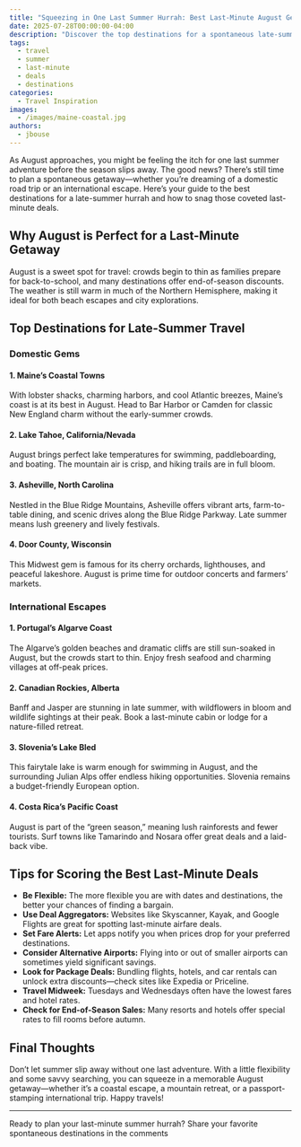 ```yaml
---
title: "Squeezing in One Last Summer Hurrah: Best Last-Minute August Getaways"
date: 2025-07-28T00:00:00-04:00
description: "Discover the top destinations for a spontaneous late-summer escape, plus tips for scoring the best last-minute travel deals in August."
tags: 
  - travel
  - summer
  - last-minute
  - deals
  - destinations
categories: 
  - Travel Inspiration
images:
  - /images/maine-coastal.jpg
authors: 
  - jbouse
---
```


As August approaches, you might be feeling the itch for one last summer adventure before the season slips away. The good news? There’s still time to plan a spontaneous getaway—whether you’re dreaming of a domestic road trip or an international escape. Here’s your guide to the best destinations for a late-summer hurrah and how to snag those coveted last-minute deals.

## Why August is Perfect for a Last-Minute Getaway

August is a sweet spot for travel: crowds begin to thin as families prepare for back-to-school, and many destinations offer end-of-season discounts. The weather is still warm in much of the Northern Hemisphere, making it ideal for both beach escapes and city explorations.

## Top Destinations for Late-Summer Travel

### Domestic Gems

#### 1. **Maine’s Coastal Towns**
With lobster shacks, charming harbors, and cool Atlantic breezes, Maine’s coast is at its best in August. Head to Bar Harbor or Camden for classic New England charm without the early-summer crowds.

#### 2. **Lake Tahoe, California/Nevada**
August brings perfect lake temperatures for swimming, paddleboarding, and boating. The mountain air is crisp, and hiking trails are in full bloom.

#### 3. **Asheville, North Carolina**
Nestled in the Blue Ridge Mountains, Asheville offers vibrant arts, farm-to-table dining, and scenic drives along the Blue Ridge Parkway. Late summer means lush greenery and lively festivals.

#### 4. **Door County, Wisconsin**
This Midwest gem is famous for its cherry orchards, lighthouses, and peaceful lakeshore. August is prime time for outdoor concerts and farmers’ markets.

### International Escapes

#### 1. **Portugal’s Algarve Coast**
The Algarve’s golden beaches and dramatic cliffs are still sun-soaked in August, but the crowds start to thin. Enjoy fresh seafood and charming villages at off-peak prices.

#### 2. **Canadian Rockies, Alberta**
Banff and Jasper are stunning in late summer, with wildflowers in bloom and wildlife sightings at their peak. Book a last-minute cabin or lodge for a nature-filled retreat.

#### 3. **Slovenia’s Lake Bled**
This fairytale lake is warm enough for swimming in August, and the surrounding Julian Alps offer endless hiking opportunities. Slovenia remains a budget-friendly European option.

#### 4. **Costa Rica’s Pacific Coast**
August is part of the “green season,” meaning lush rainforests and fewer tourists. Surf towns like Tamarindo and Nosara offer great deals and a laid-back vibe.

## Tips for Scoring the Best Last-Minute Deals

- **Be Flexible:** The more flexible you are with dates and destinations, the better your chances of finding a bargain.
- **Use Deal Aggregators:** Websites like Skyscanner, Kayak, and Google Flights are great for spotting last-minute airfare deals.
- **Set Fare Alerts:** Let apps notify you when prices drop for your preferred destinations.
- **Consider Alternative Airports:** Flying into or out of smaller airports can sometimes yield significant savings.
- **Look for Package Deals:** Bundling flights, hotels, and car rentals can unlock extra discounts—check sites like Expedia or Priceline.
- **Travel Midweek:** Tuesdays and Wednesdays often have the lowest fares and hotel rates.
- **Check for End-of-Season Sales:** Many resorts and hotels offer special rates to fill rooms before autumn.

## Final Thoughts

Don’t let summer slip away without one last adventure. With a little flexibility and some savvy searching, you can squeeze in a memorable August getaway—whether it’s a coastal escape, a mountain retreat, or a passport-stamping international trip. Happy travels!

---

Ready to plan your last-minute summer hurrah? Share your favorite spontaneous destinations in the comments